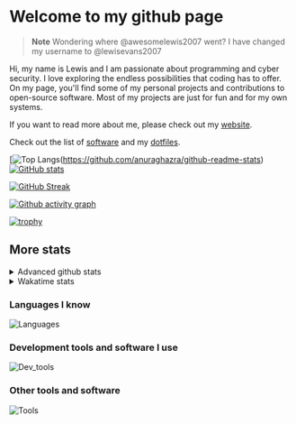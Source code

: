 # Welcome to my github page

> **Note**
> Wondering where @awesomelewis2007 went? I have changed my username to @lewisevans2007

Hi, my name is Lewis and I am passionate about programming and cyber security. I love exploring the endless possibilities that coding has to offer. On my page, you'll find some of my personal projects and contributions to open-source software. Most of my projects are just for fun and for my own systems.

If you want to read more about me, please check out my [website](https://lewisevans2007.github.io/).

Check out the list of [software](https://github.com/lewisevans2007/lewisevans2007/blob/master/software.md) and my [dotfiles](https://github.com/lewisevans2007/dotfiles).

[![Top Langs](https://github-readme-stats.vercel.app/api/top-langs/?username=lewisevans2007&hide=html,css,jupyter%20notebook&langs_count=10&layout=donut&theme=transparent&exclude_repo=GPT-code-repository,Obsidian_vault,Apple-PowerManagement,Apple-Security,CMake,qemu,swift,tcpdump,xnu)(https://github.com/anuraghazra/github-readme-stats) 
[![GitHub stats](https://github-readme-stats.vercel.app/api?username=lewisevans2007&show_icons=true&theme=transparent)](https://github.com/anuraghazra/github-readme-stats)

[![GitHub Streak](https://streak-stats.demolab.com?user=lewisevans2007&theme=transparent)](https://git.io/streak-stats)

[![Github activity graph](https://github-readme-activity-graph.vercel.app/graph?username=lewisevans2007&theme=github-compact&area=true)](https://github.com/ashutosh00710/github-readme-activity-graph)

[![trophy](https://github-profile-trophy.vercel.app/?username=lewisevans2007&theme=darkhub)](https://github.com/ryo-ma/github-profile-trophy)

## More stats
<details close>
<summary>Advanced github stats</summary>
<br>
  
![Metrics](https://raw.githubusercontent.com/lewisevans2007/lewisevans2007/master/github-metrics.svg)
  
</details>

<details close>
<summary>Wakatime stats</summary>
<br>

<!--START_SECTION:waka-->

```txt
C++           3 hrs 53 mins   ██████████▒░░░░░░░░░░░░░░   41.72 %
Markdown      1 hr            ██▓░░░░░░░░░░░░░░░░░░░░░░   10.92 %
Bash          54 mins         ██▒░░░░░░░░░░░░░░░░░░░░░░   09.70 %
HTML          28 mins         █▒░░░░░░░░░░░░░░░░░░░░░░░   05.15 %
CMake         28 mins         █▒░░░░░░░░░░░░░░░░░░░░░░░   05.10 %
Other         27 mins         █▒░░░░░░░░░░░░░░░░░░░░░░░   05.00 %
Python        27 mins         █▒░░░░░░░░░░░░░░░░░░░░░░░   04.92 %
Makefile      26 mins         █▒░░░░░░░░░░░░░░░░░░░░░░░   04.67 %
Docker        16 mins         ▓░░░░░░░░░░░░░░░░░░░░░░░░   02.97 %
C             15 mins         ▓░░░░░░░░░░░░░░░░░░░░░░░░   02.71 %
CSS           12 mins         ▓░░░░░░░░░░░░░░░░░░░░░░░░   02.22 %
fish          7 mins          ▒░░░░░░░░░░░░░░░░░░░░░░░░   01.39 %
Objective-C   7 mins          ▒░░░░░░░░░░░░░░░░░░░░░░░░   01.26 %
Git Config    5 mins          ▒░░░░░░░░░░░░░░░░░░░░░░░░   01.01 %
YAML          3 mins          ░░░░░░░░░░░░░░░░░░░░░░░░░   00.55 %
```

<!--END_SECTION:waka-->
</details>

### Languages I know
![Languages](https://skillicons.dev/icons?i=python,cpp,cs,c,javascript,nodejs,dotnet,bash,css,html,rust)
### Development tools and software I use
![Dev_tools](https://skillicons.dev/icons?i=git,docker,github,googlecloud,vscode,visualstudio,raspberrypi,linux,powershell,replit)
### Other tools and software
![Tools](https://skillicons.dev/icons?i=blender,ps,pr,ai,xd,figma)
